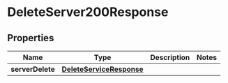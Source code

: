 

# DeleteServer200Response


## Properties

| Name | Type | Description | Notes |
|------------ | ------------- | ------------- | -------------|
|**serverDelete** | [**DeleteServiceResponse**](DeleteServiceResponse.md) |  |  |



